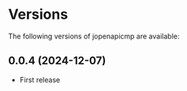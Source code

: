 Versions
========

The following versions of jopenapicmp are available:

0.0.4 (2024-12-07)
------------------
* First release
